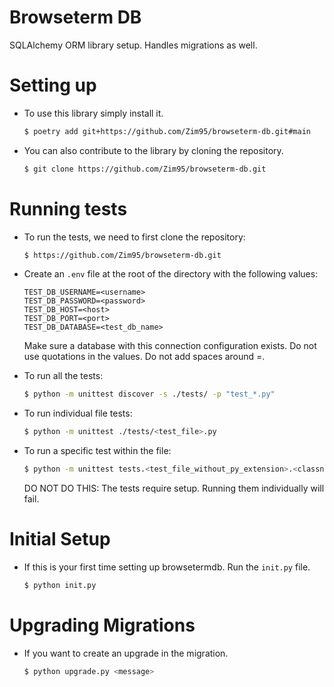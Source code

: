 # Browseterm DB
SQLAlchemy ORM library setup. Handles migrations as well.

# Setting up
- To use this library simply install it.
   ```bash
   $ poetry add git+https://github.com/Zim95/browseterm-db.git#main
   ```
- You can also contribute to the library by cloning the repository.
   ```bash
   $ git clone https://github.com/Zim95/browseterm-db.git
   ```

# Running tests
- To run the tests, we need to first clone the repository:
   ```bash
   $ https://github.com/Zim95/browseterm-db.git
   ```

- Create an `.env` file at the root of the directory with the following values:
   ```text
   TEST_DB_USERNAME=<username>
   TEST_DB_PASSWORD=<password>
   TEST_DB_HOST=<host>
   TEST_DB_PORT=<port>
   TEST_DB_DATABASE=<test_db_name>
   ```
   Make sure a database with this connection configuration exists. Do not use quotations in the values. Do not add spaces around =.

- To run all the tests:
   ```bash
   $ python -m unittest discover -s ./tests/ -p "test_*.py"
   ```

- To run individual file tests:
   ```bash
   $ python -m unittest ./tests/<test_file>.py
   ```

- To run a specific test within the file:
   ```bash
   $ python -m unittest tests.<test_file_without_py_extension>.<classname>.<test_method_name>
   ```
   DO NOT DO THIS: The tests require setup. Running them individually will fail.


# Initial Setup
- If this is your first time setting up browsetermdb. Run the `init.py` file.
   ```bash
   $ python init.py
   ```

# Upgrading Migrations
- If you want to create an upgrade in the migration.
   ```bash
   $ python upgrade.py <message>
   ```
